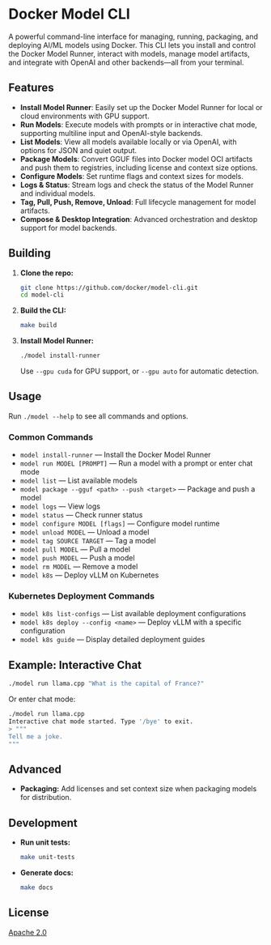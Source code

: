 # Docker Model CLI

A powerful command-line interface for managing, running, packaging, and deploying AI/ML models using Docker. This CLI lets you install and control the Docker Model Runner, interact with models, manage model artifacts, and integrate with OpenAI and other backends—all from your terminal.

## Features
- **Install Model Runner**: Easily set up the Docker Model Runner for local or cloud environments with GPU support.
- **Run Models**: Execute models with prompts or in interactive chat mode, supporting multiline input and OpenAI-style backends.
- **List Models**: View all models available locally or via OpenAI, with options for JSON and quiet output.
- **Package Models**: Convert GGUF files into Docker model OCI artifacts and push them to registries, including license and context size options.
- **Configure Models**: Set runtime flags and context sizes for models.
- **Logs & Status**: Stream logs and check the status of the Model Runner and individual models.
- **Tag, Pull, Push, Remove, Unload**: Full lifecycle management for model artifacts.
- **Compose & Desktop Integration**: Advanced orchestration and desktop support for model backends.

## Building
1. **Clone the repo:**
   ```bash
   git clone https://github.com/docker/model-cli.git
   cd model-cli
   ```
2. **Build the CLI:**
   ```bash
   make build
   ```
3. **Install Model Runner:**
   ```bash
   ./model install-runner
   ```
   Use `--gpu cuda` for GPU support, or `--gpu auto` for automatic detection.

## Usage
Run `./model --help` to see all commands and options.

### Common Commands
- `model install-runner` — Install the Docker Model Runner
- `model run MODEL [PROMPT]` — Run a model with a prompt or enter chat mode
- `model list` — List available models
- `model package --gguf <path> --push <target>` — Package and push a model
- `model logs` — View logs
- `model status` — Check runner status
- `model configure MODEL [flags]` — Configure model runtime
- `model unload MODEL` — Unload a model
- `model tag SOURCE TARGET` — Tag a model
- `model pull MODEL` — Pull a model
- `model push MODEL` — Push a model
- `model rm MODEL` — Remove a model
- `model k8s` — Deploy vLLM on Kubernetes

### Kubernetes Deployment Commands

- `model k8s list-configs` — List available deployment configurations
- `model k8s deploy --config <name>` — Deploy vLLM with a specific configuration
- `model k8s guide` — Display detailed deployment guides

## Example: Interactive Chat
```bash
./model run llama.cpp "What is the capital of France?"
```
Or enter chat mode:
```bash
./model run llama.cpp
Interactive chat mode started. Type '/bye' to exit.
> """
Tell me a joke.
"""
```

## Advanced
- **Packaging:**
  Add licenses and set context size when packaging models for distribution.

## Development
- **Run unit tests:**
  ```bash
  make unit-tests
  ```
- **Generate docs:**
  ```bash
  make docs
  ```

## License
[Apache 2.0](LICENSE)

